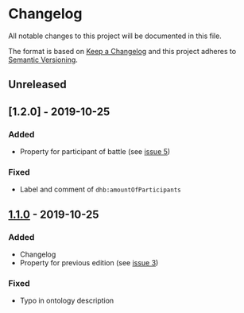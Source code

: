 # Changelog

All notable changes to this project will be documented in this file.

The format is based on [Keep a Changelog](http://keepachangelog.com/en/1.0.0/)
and this project adheres to [Semantic Versioning](http://semver.org/spec/v2.0.0.html).

## Unreleased

## [1.2.0] - 2019-10-25

### Added
- Property for participant of battle (see [issue 5](https://github.com/dancehall-battle/ontology/issues/5))

### Fixed
- Label and comment of `dhb:amountOfParticipants`

## [1.1.0] - 2019-10-25

### Added
- Changelog
- Property for previous edition (see [issue 3](https://github.com/dancehall-battle/ontology/issues/3))

### Fixed
- Typo in ontology description

[1.1.0]: https://github.com/dancehall-battle/ontology/compare/v1.0.0...v1.1.0
